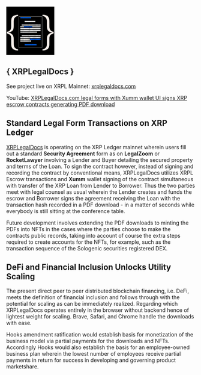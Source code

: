 ![XRPLegalDocs Logo](XRPLegalDocsLogo.png) 

## { XRPLegalDocs }

See project live on XRPL Mainnet: [xrplegaldocs.com](https://xrplegaldocs.com) 

YouTube: [XRPLegalDocs.com legal forms with Xumm wallet UI signs XRP escrow contracts generating PDF download](https://www.youtube.com/watch?v=5xO-xaia31o)

## Standard Legal Form Transactions on XRP Ledger

[XRPLegalDocs](xrplegaldocs.com) is operating on the XRP Ledger mainnet wherein users fill out a standard **Security Agreement** form as on **LegalZoom** or **RocketLawyer** involving a Lender and Buyer detailing the secured property and terms of the Loan. To sign the contract however, instead of signing and recording the contract by conventional means, XRPLegalDocs utilizes XRPL Escrow transactions and **Xumm** wallet signing of the contract simultaneous with transfer of the XRP Loan from Lender to Borrower. Thus the two parties meet with legal counsel as usual wherein the Lender creates and funds the escrow and Borrower signs the agreement receiving the Loan with the transaction hash recorded in a PDF download - in a matter of seconds while everybody is still sitting at the conference table.

Future development involves extending the PDF downloads to minting the PDFs into NFTs in the cases where the parties choose to make the contracts public records, taking into account of course the extra steps required to create accounts for the NFTs, for example, such as the transaction sequence of the Sologenic securities registered DEX.

## DeFi and Financial Inclusion Unlocks Utility Scaling

The present direct peer to peer distributed blockchain financing, i.e. DeFi, meets the definition of financial inclusion and follows through with the potential for scaling as can be immediately realized. Regarding which XRPLegalDocs operates entirely in the browser without backend hence of lightest weight for scaling. Brave, Safari, and Chrome handle the downloads with ease.

Hooks amendment ratification would establish basis for monetization of the business model via partial payments for the downloads and NFTs. Accordingly Hooks would also establish the basis for an employee-owned business plan wherein the lowest number of employees receive partial payments in return for success in developing and governing product marketshare.

